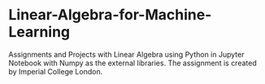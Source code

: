 # Linear-Algebra-for-Machine-Learning
Assignments and Projects with Linear Algebra using Python in Jupyter Notebook with Numpy as the external libraries. The assignment is created by Imperial College London. 

